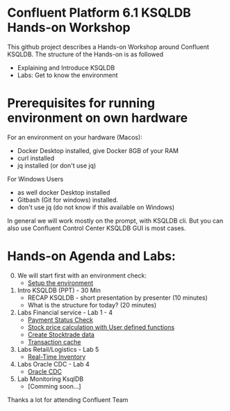 # Confluent Platform 6.1 KSQLDB Hands-on Workshop
This github project describes a Hands-on Workshop around Confluent KSQLDB. The structure of the Hands-on is as followed
  * Explaining and Introduce KSQLDB
  * Labs: Get to know the environment

# Prerequisites for running environment on own hardware
For an environment on your hardware (Macos):
  * Docker Desktop installed, give Docker 8GB of your RAM
  * curl installed
  * jq installed (or don't use jq)

For Windows Users
  * as well docker Desktop installed
  * Gitbash (Git for windows) installed.
  * don't use jq (do not know if this available on Windows)

In general we will work mostly on the prompt, with KSQLDB cli. But you can also use Confluent Control Center KSQLDB GUI is most cases.


# Hands-on Agenda and Labs:
0. We will start first with an environment check:
    * [Setup the environment](labs/00_Setup-Env.md)
1. Intro KSQLDB (PPT) - 30 Min
    * RECAP KSQLDB - short presentation by presenter (10 minutes)
    * What is the structure for today? (20 minutes)
2. Labs Financial service - Lab 1 - 4
    * [Payment Status Check](labs/01_usecase_finserv_1.md)
    * [Stock price calculation with User defined functions](labs/02_usecase_finserv_2.md)
    * [Create Stocktrade data](labs/03_usecase_finserv_3.md)
    * [Transaction cache](/labs/04_usecase_finserv_4.md)
3. Labs Retail/Logistics - Lab 5
    * [Real-Time Inventory](labs/05_usecase_realtime_inventory_ETL.md)
4. Labs Oracle CDC - Lab 4
    * [Oracle CDC](labs/11_OracleCDC_ksqldb.md)
5. Lab Monitoring KsqlDB
    * [Comming soon...]

Thanks a lot for attending
Confluent Team
